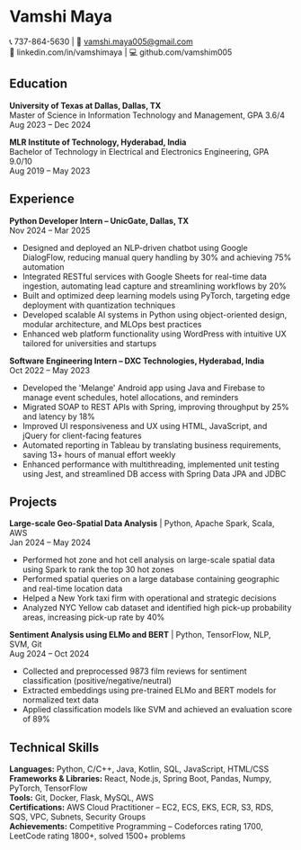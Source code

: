 # Vamshi Maya

📞 737-864-5630 | 📧 vamshi.maya005@gmail.com  
🔗 linkedin.com/in/vamshimaya | 💻 github.com/vamshim005

## Education

**University of Texas at Dallas, Dallas, TX**  
Master of Science in Information Technology and Management, GPA 3.6/4  
Aug 2023 – Dec 2024

**MLR Institute of Technology, Hyderabad, India**  
Bachelor of Technology in Electrical and Electronics Engineering, GPA 9.0/10  
Aug 2019 – May 2023

## Experience

**Python Developer Intern – UnicGate, Dallas, TX**  
Nov 2024 – Mar 2025
- Designed and deployed an NLP-driven chatbot using Google DialogFlow, reducing manual query handling by 30% and achieving 75% automation
- Integrated RESTful services with Google Sheets for real-time data ingestion, automating lead capture and streamlining workflows by 20%
- Built and optimized deep learning models using PyTorch, targeting edge deployment with quantization techniques
- Developed scalable AI systems in Python using object-oriented design, modular architecture, and MLOps best practices
- Enhanced web platform functionality using WordPress with intuitive UX tailored for universities and startups

**Software Engineering Intern – DXC Technologies, Hyderabad, India**  
Oct 2022 – May 2023
- Developed the 'Melange' Android app using Java and Firebase to manage event schedules, hotel allocations, and reminders
- Migrated SOAP to REST APIs with Spring, improving throughput by 25% and latency by 18%
- Improved UI responsiveness and UX using HTML, JavaScript, and jQuery for client-facing features
- Automated reporting in Tableau by translating business requirements, saving 13+ hours of manual effort weekly
- Enhanced performance with multithreading, implemented unit testing using Jest, and streamlined DB access with Spring Data JPA and JDBC

## Projects

**Large-scale Geo-Spatial Data Analysis** | Python, Apache Spark, Scala, AWS  
Jan 2024 – May 2024
- Performed hot zone and hot cell analysis on large-scale spatial data using Spark to rank the top 30 hot zones
- Performed spatial queries on a large database containing geographic and real-time location data
- Helped a New York taxi firm with operational and strategic decisions
- Analyzed NYC Yellow cab dataset and identified high pick-up probability areas, increasing pick-up rate by 40%

**Sentiment Analysis using ELMo and BERT** | Python, TensorFlow, NLP, SVM, Git  
Aug 2024 – Oct 2024
- Collected and preprocessed 9873 film reviews for sentiment classification (positive/negative/neutral)
- Extracted embeddings using pre-trained ELMo and BERT models for normalized text data
- Applied classification models like SVM and achieved an evaluation score of 89%

## Technical Skills

**Languages:** Python, C/C++, Java, Kotlin, SQL, JavaScript, HTML/CSS  
**Frameworks & Libraries:** React, Node.js, Spring Boot, Pandas, Numpy, PyTorch, TensorFlow  
**Tools:** Git, Docker, Flask, MySQL, AWS  
**Certifications:** AWS Cloud Practitioner – EC2, ECS, EKS, ECR, S3, RDS, SQS, VPC, Subnets, Security Groups  
**Achievements:** Competitive Programming – Codeforces rating 1700, LeetCode rating 1800+, solved 1500+ problems 